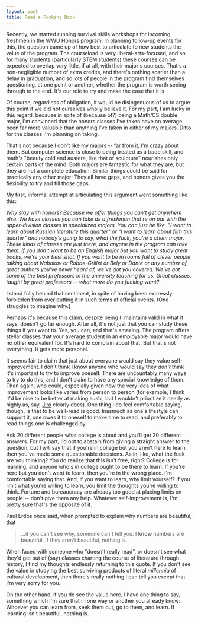 ```yaml
---
layout: post
title: Read a Fucking Book
---
```


Recently, we started running survival skills workshops for incoming freshmen in the WWU Honors program. In planning follow-up events for this, the question came up of how best to articulate to new students the value of the program. The courseload is very liberal-arts-focused, and so for many students (particularly STEM students) these courses can be expected to overlap very little, if at all, with their major's courses. That's a non-negligible number of extra credits, and there's nothing scarier than a delay in graduation, and so lots of people in the program find themselves questioning, at one point or another, whether the program is worth seeing through to the end. It's our role to try and make the case that it is.

Of course, regardless of obligation, it would be disingenuous of us to argue this point if we did not ourselves wholly believe it. For my part, I am lucky in this regard, because in spite of (because of?) being a Math/CS double major, I'm convinced that the honors classes I've taken have on average been far more valuable than anything I've taken in either of my majors. Ditto for the classes I'm planning on taking.

That's not because I don't like my majors -- far from it, I'm crazy about them. But computer science is close to being treated as a trade skill, and math's "beauty cold and austere, like that of sculpture" nourishes only certain parts of the mind. Both majors are fantastic for what they are, but they are not a complete education. Similar things could be said for practically any other major: They all have gaps, and honors gives you the flexibility to try and fill those gaps.

My first, informal attempt at articulating this argument went something like this:

_Why stay with honors? Because we offer things you can't get anywhere else. We have classes you can take as a freshman that're on par with the upper-division classes in specialized majors. You can just be like, "I want to learn about Russian literature this quarter" or "I want to learn about film this quarter" and nobody's going to say, what the fuck, you're a chem major. These kinds of classes are just there, and anyone in the program can take them. If you don't want to be an English major but you want to study great books, we're your best shot. If you want to be in rooms full of clever people talking about Nabokov or Robbe-Grillet or Bely or Dante or any number of great authors you've never heard of, we've got you covered. We've got some of the best professors in the university teaching for us. Great classes, taught by great professors -- what more do you fucking want?_

I stand fully behind that sentiment, in spite of having been expressly forbidden from ever putting it in such terms at official events. (One struggles to imagine why.)

Perhaps it's because this claim, despite being (I maintain) valid in what it says, doesn't go far enough. After all, it's not just that you can study these things if you want to. Yes, you can, and that's amazing. The program offers stellar classes that your average student in an employable major would have no other equivalent for. It's hard to complain about that. But that's not everything. It gets more personal.

It seems fair to claim that just about everyone would say they value self-improvement. I don't think I know anyone who would say they _don't_ think it's important to try to improve oneself. There are uncountably many ways to try to do this, and I don't claim to have any special knowledge of them. Then again, who could, especially given how the very idea of what improvement looks like varies from person to person (for example, I think it'd be nice to be better at making sushi, but I wouldn't prioritize it nearly as highly as, say, [Jiro](https://en.wikipedia.org/wiki/Jiro_Ono_(chef)) clearly does). One thing I do feel comfortable saying, though, is that to be well-read is good. Inasmuch as one's lifestyle can support it, one owes it to oneself to make time to read, and preferably to read things one is challenged by.

Ask 20 different people what college is about and you'll get 20 different answers. For my part, I'd opt to abstain from giving a straight answer to the question, but I _will_ say that if you're in college but you aren't here to learn, then you've made some questionable decisions. As in, like, what the fuck are you thinking? You do realize that this isn't free, right? College is for learning, and anyone who's in college ought to be there to learn. If you're here but you don't want to learn, then you're in the wrong place. I'm comfortable saying that. And, if you want to learn, why limit yourself? If you limit what you're willing to learn, you limit the thoughts you're willing to think. Fortune and bureaucracy are already too good at placing limits on people -- don't give them any help. Whatever self-improvement is, I'm pretty sure that's the opposite of it.

Paul Erdős once said, when prompted to explain why numbers are beautiful, that

> ...if you can't see why, someone can't tell you. I **know** numbers are beautiful. If they aren't beautiful, nothing is.

When faced with someone who "doesn't really read", or doesn't see what they'd get out of (say) classes charting the course of literature through history, I find my thoughts endlessly returning to this quote. If you don't see the value in studying the best surviving products of literal _millennia_ of cultural development, then there's really nothing I can tell you except that I'm very sorry for you.

On the other hand, if you do see the value here, I have one thing to say, something which I'm sure that in one way or another you already know: Whoever you can learn from, seek them out, go to them, and learn. If learning isn't beautiful, nothing is.
